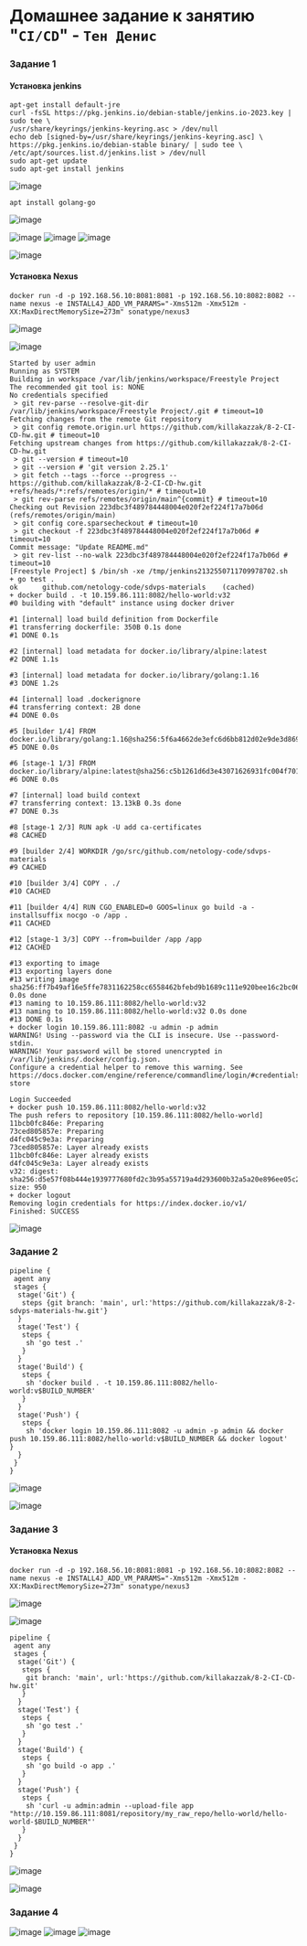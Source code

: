 # Домашнее задание к занятию "`CI/CD`" - `Тен Денис`

### Задание 1

#### Установка jenkins
```
apt-get install default-jre
curl -fsSL https://pkg.jenkins.io/debian-stable/jenkins.io-2023.key |
sudo tee \
/usr/share/keyrings/jenkins-keyring.asc > /dev/null
echo deb [signed-by=/usr/share/keyrings/jenkins-keyring.asc] \
https://pkg.jenkins.io/debian-stable binary/ | sudo tee \
/etc/apt/sources.list.d/jenkins.list > /dev/null
sudo apt-get update
sudo apt-get install jenkins
```
![image](https://github.com/killakazzak/8-2-ci-cd-hw/assets/32342205/bdc22f61-944d-40db-bd15-e79e3caa182f)

```
apt install golang-go
```
![image](https://github.com/killakazzak/8-2-ci-cd-hw/assets/32342205/d5db554e-295f-4558-902a-78f6334ee348)



![image](https://github.com/killakazzak/8-2-ci-cd-hw/assets/32342205/4aee6f44-cbd6-43d6-b2d7-2171f0cec764)
![image](https://github.com/killakazzak/8-2-ci-cd-hw/assets/32342205/fd3e7080-1076-4d3c-b0cd-cea8c634c92a)
![image](https://github.com/killakazzak/8-2-ci-cd-hw/assets/32342205/2e6c778d-e6f6-4944-b826-6c48a57e74ec)

![image](https://github.com/killakazzak/8-2-ci-cd-hw/assets/32342205/a23698ab-657e-4737-a971-f50176eb43fc)

#### Установка Nexus

```
docker run -d -p 192.168.56.10:8081:8081 -p 192.168.56.10:8082:8082 --name nexus -e INSTALL4J_ADD_VM_PARAMS="-Xms512m -Xmx512m -XX:MaxDirectMemorySize=273m" sonatype/nexus3
```
![image](https://github.com/killakazzak/8-2-ci-cd-hw/assets/32342205/548a06ce-c6a6-425a-84cc-c657b298c696)

![image](https://github.com/killakazzak/8-2-ci-cd-hw/assets/32342205/dab72059-9d07-4ed5-a666-d79b1331cd02)


```
Started by user admin
Running as SYSTEM
Building in workspace /var/lib/jenkins/workspace/Freestyle Project
The recommended git tool is: NONE
No credentials specified
 > git rev-parse --resolve-git-dir /var/lib/jenkins/workspace/Freestyle Project/.git # timeout=10
Fetching changes from the remote Git repository
 > git config remote.origin.url https://github.com/killakazzak/8-2-CI-CD-hw.git # timeout=10
Fetching upstream changes from https://github.com/killakazzak/8-2-CI-CD-hw.git
 > git --version # timeout=10
 > git --version # 'git version 2.25.1'
 > git fetch --tags --force --progress -- https://github.com/killakazzak/8-2-CI-CD-hw.git +refs/heads/*:refs/remotes/origin/* # timeout=10
 > git rev-parse refs/remotes/origin/main^{commit} # timeout=10
Checking out Revision 223dbc3f489784448004e020f2ef224f17a7b06d (refs/remotes/origin/main)
 > git config core.sparsecheckout # timeout=10
 > git checkout -f 223dbc3f489784448004e020f2ef224f17a7b06d # timeout=10
Commit message: "Update README.md"
 > git rev-list --no-walk 223dbc3f489784448004e020f2ef224f17a7b06d # timeout=10
[Freestyle Project] $ /bin/sh -xe /tmp/jenkins2132550711709978702.sh
+ go test .
ok  	github.com/netology-code/sdvps-materials	(cached)
+ docker build . -t 10.159.86.111:8082/hello-world:v32
#0 building with "default" instance using docker driver

#1 [internal] load build definition from Dockerfile
#1 transferring dockerfile: 350B 0.1s done
#1 DONE 0.1s

#2 [internal] load metadata for docker.io/library/alpine:latest
#2 DONE 1.1s

#3 [internal] load metadata for docker.io/library/golang:1.16
#3 DONE 1.2s

#4 [internal] load .dockerignore
#4 transferring context: 2B done
#4 DONE 0.0s

#5 [builder 1/4] FROM docker.io/library/golang:1.16@sha256:5f6a4662de3efc6d6bb812d02e9de3d8698eea16b8eb7281f03e6f3e8383018e
#5 DONE 0.0s

#6 [stage-1 1/3] FROM docker.io/library/alpine:latest@sha256:c5b1261d6d3e43071626931fc004f70149baeba2c8ec672bd4f27761f8e1ad6b
#6 DONE 0.0s

#7 [internal] load build context
#7 transferring context: 13.13kB 0.3s done
#7 DONE 0.3s

#8 [stage-1 2/3] RUN apk -U add ca-certificates
#8 CACHED

#9 [builder 2/4] WORKDIR /go/src/github.com/netology-code/sdvps-materials
#9 CACHED

#10 [builder 3/4] COPY . ./
#10 CACHED

#11 [builder 4/4] RUN CGO_ENABLED=0 GOOS=linux go build -a -installsuffix nocgo -o /app .
#11 CACHED

#12 [stage-1 3/3] COPY --from=builder /app /app
#12 CACHED

#13 exporting to image
#13 exporting layers done
#13 writing image sha256:ff7b49af16e5ffe7831162258cc6558462bfebd9b1689c111e920bee16c2bc06 0.0s done
#13 naming to 10.159.86.111:8082/hello-world:v32
#13 naming to 10.159.86.111:8082/hello-world:v32 0.0s done
#13 DONE 0.1s
+ docker login 10.159.86.111:8082 -u admin -p admin
WARNING! Using --password via the CLI is insecure. Use --password-stdin.
WARNING! Your password will be stored unencrypted in /var/lib/jenkins/.docker/config.json.
Configure a credential helper to remove this warning. See
https://docs.docker.com/engine/reference/commandline/login/#credentials-store

Login Succeeded
+ docker push 10.159.86.111:8082/hello-world:v32
The push refers to repository [10.159.86.111:8082/hello-world]
11bcb0fc846e: Preparing
73ced805857e: Preparing
d4fc045c9e3a: Preparing
73ced805857e: Layer already exists
11bcb0fc846e: Layer already exists
d4fc045c9e3a: Layer already exists
v32: digest: sha256:d5e57f08b444e1939777680fd2c3b95a55719a4d293600b32a5a20e896ee05c2 size: 950
+ docker logout
Removing login credentials for https://index.docker.io/v1/
Finished: SUCCESS
```

![image](https://github.com/killakazzak/8-2-ci-cd-hw/assets/32342205/4ddaed8b-0b36-4730-bef6-e74de2b23629)



### Задание 2

```
pipeline {
 agent any
 stages {
  stage('Git') {
   steps {git branch: 'main', url:'https://github.com/killakazzak/8-2-sdvps-materials-hw.git'}
  }
  stage('Test') {
   steps {
    sh 'go test .'
   }
  }
  stage('Build') {
   steps {
    sh 'docker build . -t 10.159.86.111:8082/hello-world:v$BUILD_NUMBER'
   }
  }
  stage('Push') {
   steps {
    sh 'docker login 10.159.86.111:8082 -u admin -p admin && docker push 10.159.86.111:8082/hello-world:v$BUILD_NUMBER && docker logout'   }
  }
 }
}
```
![image](https://github.com/killakazzak/8-2-ci-cd-hw/assets/32342205/394fdf8f-8a8e-42dc-9eb9-3931a20b410b)

![image](https://github.com/killakazzak/8-2-ci-cd-hw/assets/32342205/17e9621e-5822-4d97-855c-fb25009d4dbb)







### Задание 3

#### Установка Nexus

```
docker run -d -p 192.168.56.10:8081:8081 -p 192.168.56.10:8082:8082 --name nexus -e INSTALL4J_ADD_VM_PARAMS="-Xms512m -Xmx512m -XX:MaxDirectMemorySize=273m" sonatype/nexus3
```
![image](https://github.com/killakazzak/8-2-ci-cd-hw/assets/32342205/548a06ce-c6a6-425a-84cc-c657b298c696)

![image](https://github.com/killakazzak/8-2-ci-cd-hw/assets/32342205/f3fbafda-ede3-4f95-bfc1-eaf587a1f138)

```
pipeline {
 agent any
 stages {
  stage('Git') {
   steps {
    git branch: 'main', url:'https://github.com/killakazzak/8-2-CI-CD-hw.git'
   }
  }
  stage('Test') {
   steps {
    sh 'go test .'
   }
  }
  stage('Build') {
   steps {
    sh 'go build -o app .'
   }
  }
  stage('Push') {
   steps {
    sh 'curl -u admin:admin --upload-file app "http://10.159.86.111:8081/repository/my_raw_repo/hello-world/hello-world-$BUILD_NUMBER"'
   }
  }
 }
}
```

![image](https://github.com/killakazzak/8-2-ci-cd-hw/assets/32342205/31d3e88c-61e9-4c51-a41a-37a3598f44ad)

![image](https://github.com/killakazzak/8-2-ci-cd-hw/assets/32342205/aa1ffac7-ce35-4732-afd0-7a5c376b59d5)



### Задание 4

![image](https://github.com/killakazzak/8-2-ci-cd-hw/assets/32342205/916dbd19-689b-491d-a347-08903d741c6f)
![image](https://github.com/killakazzak/8-2-ci-cd-hw/assets/32342205/ff997a3a-3def-4d98-bd53-c7f85901b1b2)
![image](https://github.com/killakazzak/8-2-ci-cd-hw/assets/32342205/66346d8a-6a48-418f-b2b7-7aabf4441761)





